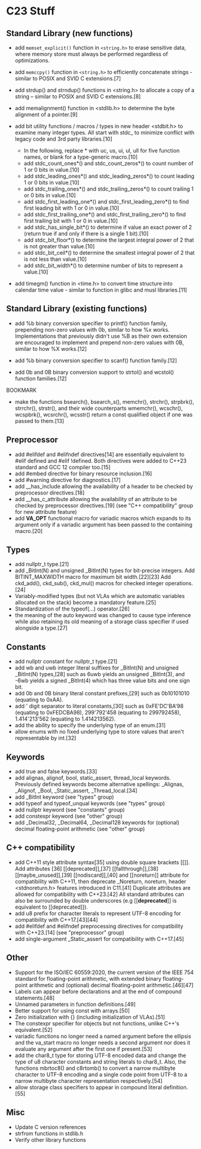 # C23 Stuff

## Standard Library (new functions)

* add `memset_explicit()` function in `<string.h>` to erase sensitive
  data, where memory store must always be performed regardless of
  optimizations.

* add `memccpy()` function in `<string.h>` to efficiently concatenate
  strings - similar to POSIX and SVID C extensions.[7]

* add strdup() and strndup() functions in <string.h> to allocate a copy
  of a string – similar to POSIX and SVID C extensions.[8]

* add memalignment() function in <stdlib.h> to determine the byte
  alignment of a pointer.[9]

* add bit utility functions / macros / types in new header <stdbit.h> to
  examine many integer types. All start with stdc_ to minimize conflict
  with legacy code and 3rd party libraries.[10]
  * In the following, replace * with uc, us, ui, ul, ull for five
    function names, or blank for a type-generic macro.[10]
  * add stdc_count_ones*() and stdc_count_zeros*() to count number of 1
    or 0 bits in value.[10]
  * add stdc_leading_ones*() and stdc_leading_zeros*() to count leading
    1 or 0 bits in value.[10]
  * add stdc_trailing_ones*() and stdc_trailing_zeros*() to count
    trailing 1 or 0 bits in value.[10]
  * add stdc_first_leading_one*() and stdc_first_leading_zero*() to find
    first leading bit with 1 or 0 in value.[10]
  * add stdc_first_trailing_one*() and stdc_first_trailing_zero*() to
    find first trailing bit with 1 or 0 in value.[10]
  * add stdc_has_single_bit*() to determine if value an exact power of 2
    (return true if and only if there is a single 1 bit).[10]
  * add stdc_bit_floor*() to determine the largest integral power of 2
    that is not greater than value.[10]
  * add stdc_bit_ceil*() to determine the smallest integral power of 2
    that is not less than value.[10]
  * add stdc_bit_width*() to determine number of bits to represent a
    value.[10]

* add timegm() function in <time.h> to convert time structure into
  calendar time value - similar to function in glibc and musl
  libraries.[11]

## Standard Library (existing functions)

* add %b binary conversion specifier to printf() function family,
  prepending non-zero values with 0b, similar to how %x works.
  Implementations that previously didn't use %B as their own extension
  are encouraged to implement and prepend non-zero values with 0B,
  similar to how %X works.[12]

* add %b binary conversion specifier to scanf() function family.[12]

* add 0b and 0B binary conversion support to strtol() and wcstol()
  function families.[12]

BOOKMARK

* make the functions bsearch(), bsearch_s(), memchr(), strchr(),
  strpbrk(), strrchr(), strstr(), and their wide counterparts wmemchr(),
  wcschr(), wcspbrk(), wcsrchr(), wcsstr() return a const qualified
  object if one was passed to them.[13]

## Preprocessor

* add #elifdef and #elifndef directives[14] are essentially equivalent
  to #elif defined and #elif !defined. Both directives were added to
  C++23 standard and GCC 12 compiler too.[15]
* add #embed directive for binary resource inclusion.[16]
* add #warning directive for diagnostics.[17]
* add __has_include allowing the availability of a header to be checked
  by preprocessor directives.[18]
* add __has_c_attribute allowing the availability of an attribute to be
  checked by preprocessor directives.[19] (see "C++ compatibility" group
  for new attribute feature)
* add __VA_OPT__ functional macro for variadic macros which expands to
  its argument only if a variadic argument has been passed to the
  containing macro.[20]

## Types

* add nullptr_t type.[21]
* add _BitInt(N) and unsigned _BitInt(N) types for bit-precise integers.
  Add BITINT_MAXWIDTH macro for maximum bit width.[22][23] Add
  ckd_add(), ckd_sub(), ckd_mul() macros for checked integer
  operations.[24]
* Variably-modified types (but not VLAs which are automatic variables
  allocated on the stack) become a mandatory feature.[25]
* Standardization of the typeof(...) operator.[26]
* the meaning of the auto keyword was changed to cause type inference
  while also retaining its old meaning of a storage class specifier if
  used alongside a type.[27]

## Constants

* add nullptr constant for nullptr_t type.[21]
* add wb and uwb integer literal suffixes for _BitInt(N) and unsigned
  _BitInt(N) types,[28] such as 6uwb yields an unsigned _BitInt(3), and
  -6wb yields a signed _BitInt(4) which has three value bits and one
  sign bit.
* add 0b and 0B binary literal constant prefixes,[29] such as 0b10101010
  (equating to 0xAA).
* add ' digit separator to literal constants,[30] such as 0xFE'DC'BA'98
  (equating to 0xFEDCBA98), 299'792'458 (equating to 299792458),
  1.414'213'562 (equating to 1.414213562).
* add the ability to specify the underlying type of an enum.[31]
* allow enums with no fixed underlying type to store values that aren't
  representable by int.[32]

## Keywords

* add true and false keywords.[33]
* add alignas, alignof, bool, static_assert, thread_local keywords.
  Previously defined keywords become alternative spellings: _Alignas,
  _Alignof, _Bool, _Static_assert, _Thread_local.[34]
* add _BitInt keyword (see "types" group)
* add typeof and typeof_unqual keywords (see "types" group)
* add nullptr keyword (see "constants" group)
* add constexpr keyword (see "other" group)
* add _Decimal32, _Decimal64, _Decimal128 keywords for (optional)
  decimal floating-point arithmetic (see "other" group)

## C++ compatibility

* add C++11 style attribute syntax[35] using double square brackets
  [[]]. Add attributes [36] [[deprecated]],[37] [[fallthrough]],[38]
  [[maybe_unused]],[39] [[nodiscard]],[40] and [[noreturn]] attribute
  for compatibility with C++11, then deprecate _Noreturn, noreturn,
  header <stdnoreturn.h> features introduced in C11.[41] Duplicate
  attributes are allowed for compatibility with C++23.[42] All standard
  attributes can also be surrounded by double underscores (e.g
  [[__deprecated__]] is equivalent to [[deprecated]]).
* add u8 prefix for character literals to represent UTF-8 encoding for
  compatibility with C++17.[43][44]
* add #elifdef and #elifndef preprocessing directives for compatibility
  with C++23.[14] (see "preprocessor" group)
* add single-argument _Static_assert for compatibility with C++17.[45]

## Other

* Support for the ISO/IEC 60559:2020, the current version of the IEEE
  754 standard for floating-point arithmetic, with extended binary
  floating-point arithmetic and (optional) decimal floating-point
  arithmetic.[46][47]
* Labels can appear before declarations and at the end of compound
  statements.[48]
* Unnamed parameters in function definitions.[49]
* Better support for using const with arrays.[50]
* Zero initialization with {} (including initialization of VLAs).[51]
* The constexpr specifier for objects but not functions, unlike C++'s
  equivalent.[52]
* variadic functions no longer need a named argument before the ellipsis
  and the va_start macro no longer needs a second argument nor does it
  evaluate any argument after the first one if present.[53]
* add the char8_t type for storing UTF-8 encoded data and change the
  type of u8 character constants and string literals to char8_t. Also,
  the functions mbrtoc8() and c8rtomb() to convert a narrow multibyte
  character to UTF-8 encoding and a single code point from UTF-8 to a
  narrow multibyte character representation respectively.[54]
* allow storage class specifiers to appear in compound literal
  definition.[55]

## Misc

* Update C version references
* strfrom functions in stdlib.h
* Verify other library functions
